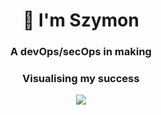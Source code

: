 <h1 align="center">👋 I'm Szymon </h1>
<h3 align="center">A devOps/secOps in making</h3>

<h3 align="center">Visualising my success</h3>

<p align="center">
  <img src="https://i.kym-cdn.com/photos/images/newsfeed/001/952/706/b2b.png">
</p>

